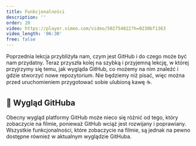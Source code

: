 ```yaml
---
title: Funkcjonalności
description: ''
order: 20
video: https://player.vimeo.com/video/502754822?h=0230bf1363
video_length: '06:30'
free: false
---
```


Poprzednia lekcja przybliżyła nam, czym jest GitHub i do czego może być nam przydatny. Teraz przyszła kolej na szybką i przyjemną lekcję, w której przyjrzymy się temu, jak wygląda GitHub, co możemy na nim znaleźć i gdzie stworzyć nowe repozytorium. Nie będziemy niż pisać, więc można przed uruchomieniem przygotować sobie ulubioną kawę ☕.

## 🎨 Wygląd GitHuba

Obecny wygląd platformy GitHub może nieco się różnić od tego, który zobaczycie na filmie, ponieważ GitHub wciąż jest rozwijany i poprawiany. Wszystkie funkcjonalności, które zobaczycie na filmie, są jednak na pewno dostępne również w aktualnym wyglądzie GitHuba.
